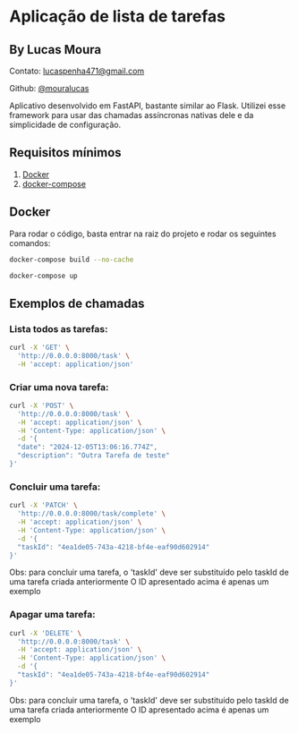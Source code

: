 # Aplicação de lista de tarefas
## By Lucas Moura

Contato: lucaspenha471@gmail.com

Github: [@mouralucas](https://github.com/mouralucas)


Aplicativo desenvolvido em FastAPI, bastante similar ao Flask. Utilizei esse framework 
para usar das chamadas assíncronas nativas dele e da simplicidade de configuração.

## Requisitos mínimos

1. [Docker](https://docs.docker.com/engine/install/)
2. [docker-compose](https://docs.docker.com/compose/install/)


## Docker
Para rodar o código, basta entrar na raiz do projeto e rodar os seguintes comandos:

```bash
docker-compose build --no-cache
```

```bash
docker-compose up
```

## Exemplos de chamadas

### Lista todos as tarefas:

```bash
curl -X 'GET' \
  'http://0.0.0.0:8000/task' \
  -H 'accept: application/json'
```

### Criar uma nova tarefa:

```bash
curl -X 'POST' \
  'http://0.0.0.0:8000/task' \
  -H 'accept: application/json' \
  -H 'Content-Type: application/json' \
  -d '{
  "date": "2024-12-05T13:06:16.774Z",
  "description": "Outra Tarefa de teste"
}'
```

### Concluir uma tarefa:

```bash
curl -X 'PATCH' \
  'http://0.0.0.0:8000/task/complete' \
  -H 'accept: application/json' \
  -H 'Content-Type: application/json' \
  -d '{
  "taskId": "4ea1de05-743a-4218-bf4e-eaf90d602914"
}'
```

Obs: para concluir uma tarefa, o 'taskId' deve ser substituído pelo taskId de uma tarefa criada anteriormente
O ID apresentado acima é apenas um exemplo


### Apagar uma tarefa:
```bash
curl -X 'DELETE' \
  'http://0.0.0.0:8000/task' \
  -H 'accept: application/json' \
  -H 'Content-Type: application/json' \
  -d '{
  "taskId": "4ea1de05-743a-4218-bf4e-eaf90d602914"
}'
```

Obs: para concluir uma tarefa, o 'taskId' deve ser substituído pelo taskId de uma tarefa criada anteriormente
O ID apresentado acima é apenas um exemplo